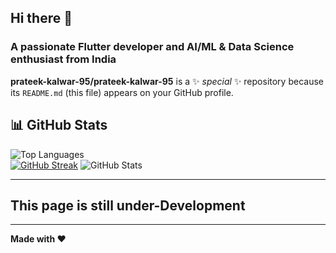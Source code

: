 ## Hi there 👋

### A passionate Flutter developer and AI/ML & Data Science enthusiast from India

**prateek-kalwar-95/prateek-kalwar-95** is a ✨ _special_ ✨ repository because its `README.md` (this file) appears on your GitHub profile.



## 📊 GitHub Stats
![Top Languages](https://github-readme-stats.vercel.app/api/top-langs/?username=prateek-kalwar-95&layout=compact&theme=radical)  
[![GitHub Streak](https://github-readme-streak-stats.herokuapp.com?user=prateek-kalwar-95&theme=radical)](https://git.io/streak-stats)
![GitHub Stats](https://github-readme-stats.vercel.app/api?username=prateek-kalwar-95&show_icons=true&theme=radical)

---
## This page is still under-Development
---
**Made with ❤️**
